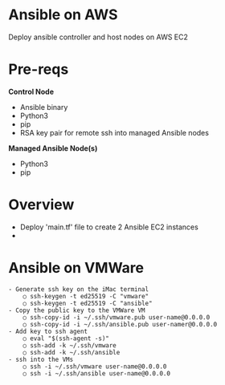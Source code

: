 # Ansible on AWS

Deploy ansible controller and host nodes on AWS EC2

# Pre-reqs

**Control Node**

- Ansible binary
- Python3
- pip
- RSA key pair for remote ssh into managed Ansible nodes

**Managed Ansible Node(s)**

- Python3
- pip

# Overview

- Deploy 'main.tf' file to create 2 Ansible EC2 instances
-

# Ansible on VMWare

    - Generate ssh key on the iMac terminal
        ○ ssh-keygen -t ed25519 -C "vmware"
        ○ ssh-keygen -t ed25519 -C "ansible"
    - Copy the public key to the VMWare VM
        ○ ssh-copy-id -i ~/.ssh/vmware.pub user-name@0.0.0.0
        ○ ssh-copy-id -i ~/.ssh/ansible.pub user-namer@0.0.0.0
    - Add key to ssh agent
        ○ eval "$(ssh-agent -s)"
        ○ ssh-add -k ~/.ssh/vmware
        ○ ssh-add -k ~/.ssh/ansible
    - ssh into the VMs
        ○ ssh -i ~/.ssh/vmware user-name@0.0.0.0
        ○ ssh -i ~/.ssh/ansible user-name@0.0.0.0
